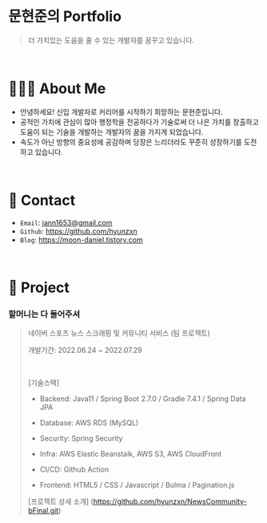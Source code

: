 # 문현준의 Portfolio
> 더 가치있는 도움을 줄 수 있는 개발자를 꿈꾸고 있습니다.



<br>

# 🧑🏻‍💻 About Me

- 안녕하세요! 신입 개발자로 커리어를 시작하기 희망하는 문현준입니다.
- 공적인 가치에 관심이 많아 행정학을 전공하다가 기술로써 더 나은 가치를 창출하고 도움이 되는 기술을 개발하는 개발자의 꿈을 가지게 되었습니다.
- 속도가 아닌 방향의 중요성에 공감하며 당장은 느리더라도 꾸준히 성장하기를 도전하고 있습니다.



<br>

# 📧 Contact

- `Email`: jann1653@gmail.com
- `Github`: https://github.com/hyunzxn
- `Blog`: https://moon-daniel.tistory.com



<br>

# 📌 Project

### 할머니는 다 들어주셔

> 네이버 스포츠 뉴스 스크래핑 및 커뮤니티 서비스 (팀 프로젝트)
>
> 개발기간: 2022.06.24 ~ 2022.07.29
>
> <br>
>
> [기술스택]
>
> - Backend: Java11 / Spring Boot 2.7.0 / Gradle 7.4.1 / Spring Data JPA 
>
> - Database: AWS RDS (MySQL) 
>
> - Security: Spring Security
>
> - Infra: AWS Elastic Beanstalk, AWS S3, AWS CloudFront
>
> - CI/CD: Github Action
>
> - Frontend: HTML5 / CSS /  Javascript / Bulma / Pagination.js
>
> 
>
> [프로젝트 상세 소개] (https://github.com/hyunzxn/NewsCommunity-bFinal.git)






